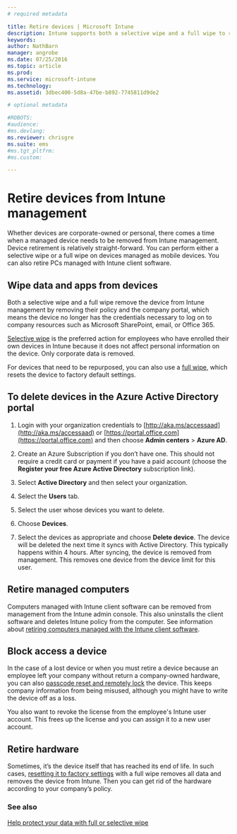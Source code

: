 ```yaml
---
# required metadata

title: Retire devices | Microsoft Intune
description: Intune supports both a selective wipe and a full wipe to remove the device from Intune management by removing their policy and the company portal.
keywords:
author: NathBarn
manager: angrobe
ms.date: 07/25/2016
ms.topic: article
ms.prod:
ms.service: microsoft-intune
ms.technology:
ms.assetid: 3dbec400-5d8a-47be-b892-7745811d9de2

# optional metadata

#ROBOTS:
#audience:
#ms.devlang:
ms.reviewer: chrisgre
ms.suite: ems
#ms.tgt_pltfrm:
#ms.custom:

---
```


# Retire devices from Intune management

Whether devices are corporate-owned or personal, there comes a time when a managed device needs to be removed from Intune management. Device retirement is relatively straight-forward. You can perform either a selective wipe or a full wipe on devices managed as mobile devices. You can also retire PCs managed with Intune client software.

## Wipe data and apps from devices
Both a selective wipe and a full wipe remove the device from Intune management by removing their policy and the company portal, which means the device no longer has the credentials necessary to log on to company resources such as Microsoft SharePoint, email, or Office 365.

[Selective wipe](use-remote-wipe-to-help-protect-data-using-microsoft-intune.md#selective-wipe) is the preferred action for employees who have enrolled their own devices in Intune because it does not affect personal information on the device. Only corporate data is removed.

For devices that need to be repurposed, you can also use a [full wipe](use-remote-wipe-to-help-protect-data-using-microsoft-intune.md#full-wipe), which resets the device to factory default settings.

## To delete devices in the Azure Active Directory portal

1.  Login with your organization credentials to [http://aka.ms/accessaad](http://aka.ms/accessaad) or [https://portal.office.com](https://portal.office.com) and then choose **Admin centers** &gt; **Azure AD**.

2.  Create an Azure Subscription if you don’t have one. This should not require a credit card or payment if you have a paid account (choose the **Register your free Azure Active Directory** subscription link).

4.  Select **Active Directory** and then select your organization.

5.  Select the **Users** tab.

6.  Select the user whose devices you want to delete.

7.  Choose **Devices**.

8.  Select the devices as appropriate and choose **Delete device**. The device will be deleted the next time it syncs with Active Directory. This typically happens within 4 hours. After syncing, the device is removed from management. This removes one device from the device limit for this user.

## Retire managed computers
Computers managed with Intune client software can be removed from management from the Intune admin console. This also uninstalls the client software and deletes Intune policy from the computer. See information about [retiring computers managed with the Intune client software](common-windows-pc-management-tasks-with-the-microsoft-intune-computer-client#retire-a-computer.md).

## Block access a device
In the case of a lost device or when you must retire a device because an employee left your company without return a company-owned hardware, you can also [passcode reset and remotely lock](use-remote-lock-and-passcode-reset-in-microsoft-intune.md) the device. This keeps company information from being misused, although you might have to write the device off as a loss.

You also want to revoke the license from the employee's Intune user account. This frees up the license and you can assign it to a new user account.

## Retire hardware
Sometimes, it’s the device itself that has reached its end of life. In such cases, [resetting it to factory settings](use-remote-wipe-to-help-protect-data-using-microsoft-intune.md) with a full wipe removes all data and removes the device from Intune. Then you can get rid of the hardware according to your company’s policy.

### See also
[Help protect your data with full or selective wipe](use-remote-wipe-to-help-protect-data-using-microsoft-intune.md)
